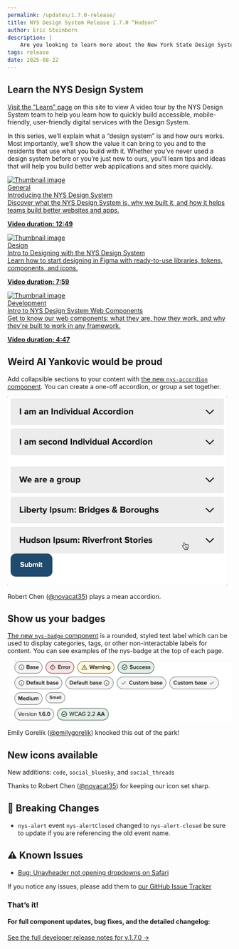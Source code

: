 ```yaml
---
permalink: /updates/1.7.0-release/
title: NYS Design System Release 1.7.0 “Hudson”
author: Eric Steinborn
description: |
    Are you looking to learn more about the New York State Design System? Be sure to watch our new NYS Design System video series. And check out our two new components: <nys-badge> and <nys-accordion>
tags: release
date: 2025-08-22
---
```


## Learn the NYS Design System
[Visit the "Learn" page](/learn) on this site to view A video tour by the NYS Design System team to help you learn how to quickly build accessible, mobile-friendly, user-friendly digital services with the Design System.

In this series, we’ll explain what a “design system” is and how ours works. Most importantly, we’ll show the value it can bring to you and to the residents that use what you build with it. Whether you’ve never used a design system before or you’re just new to ours, you’ll learn tips and ideas that will help you build better web applications and sites more quickly.
<div class="nys-grid-row nys-grid-gap-lg nys-display-flex">
<div class="nys-tablet:nys-grid-col-4">
<a class="card" href="/videos/introducing-the-nys-design-system/" title="Watch Video: Introducing the NYS Design System">
              <div class="card__inner">               
                <div class="card__media">
                  <img src="https://i.ytimg.com/vi/-AzYrquG7E4/hq720.jpg" alt="Thumbnail image">
                </div>
                <div class="card__content">
                  <div class="card__eyebrow">
                    General
                  </div>
                  <div class="card__title">
                    Introducing the NYS Design System
                  </div>
                  <div class="card__desc">
                    Discover what the NYS Design System is, why we built it, and how it helps teams build better websites and apps.
                    <p><b>Video duration: 12:49</b></p>
                  </div>
                </div>
              </div>
            </a>

</div>
<div class="nys-tablet:nys-grid-col-4">
<a class="card" href="/videos/intro-to-designing-with-the-new-york-state-design-system/" title="Watch Video: Intro to Designing with the New York State Design System">
              <div class="card__inner">
                <div class="card__media">
                  <img src="https://i.ytimg.com/vi/hSpJv_i-hIg/hq720.jpg" alt="Thumbnail image">
                </div>
                <div class="card__content">
                  <div class="card__eyebrow">
                    Design
                  </div>
                  <div class="card__title">
                    Intro to Designing with the NYS Design System
                  </div>
                  <div class="card__desc">
                    Learn how to start designing in Figma with ready-to-use libraries, tokens, components, and icons.
                    <p><b>Video duration: 7:59</b></p>
                  </div>
                </div>
              </div>
            </a>

</div>
<div class="nys-tablet:nys-grid-col-4">
<a class="card" href="/videos/intro-to-nysds-web-components/" title="Watch Video: Intro to NYS Design System Web Components">
              <div class="card__inner">
                <div class="card__media">
                  <img src="https://i.ytimg.com/vi/NM5PFClfBgA/hq720.jpg" alt="Thumbnail image">
                </div>
                <div class="card__content">
                  <div class="card__eyebrow">
                    Development
                  </div>
                  <div class="card__title">
                    Intro to NYS Design System Web Components
                  </div>
                  <div class="card__desc">
                    Get to know our web components: what they are, how they work, and why they're built to work in any framework.
                    <p><b>Video duration: 4:47</b></p>
                  </div>
                </div>
              </div>
            </a>

</div>
</div>

## Weird Al Yankovic would be proud
Add collapsible sections to your content with [the new `nys-accordion` component](/components/accordion). You can create a one-off accordion, or group a set together. 

![GIF of an accordion opening and closing](../../assets/i/2025/accordion.gif)

Robert Chen ([@novacat35](https://github.com/novacat35)) plays a mean accordion.

## Show us your badges
[The new `nys-badge` component](/components/badge) is a rounded, styled text label which can be used to display categories, tags, or other non-interactable labels for content. You can see examples of the nys-badge at the top of each page. 

![Picture of the badge element](../../assets/i/2025/badges.png)

Emily Gorelik ([@emilygorelik](https://github.com/emilygorelik)) knocked this out of the park!

## New icons available
New additions: `code`,  `social_bluesky`, and `social_threads`

<nys-icon name="code" size="4xl"></nys-icon>
<nys-icon name="social_bluesky" size="4xl"></nys-icon>
<nys-icon name="social_threads" size="4xl"></nys-icon>

Thanks to Robert Chen ([@novacat35](https://github.com/novacat35)) for keeping our icon set sharp.

## 🚨 Breaking Changes
 - `nys-alert` event `nys-alertClosed` changed to `nys-alert-closed` be sure to update if you are referencing the old event name.

## ⚠️ Known Issues
- [Bug: Unavheader not opening dropdowns on Safari](https://github.com/ITS-HCD/nysds/issues/812)

If you notice any issues, please add them to [our GitHub Issue Tracker](https://github.com/ITS-HCD/nysds/issues)

### That’s it!

#### For full component updates, bug fixes, and the detailed changelog:  
[See the full developer release notes for v.1.7.0 →](https://github.com/ITS-HCD/nysds/releases/tag/v1.7.0)